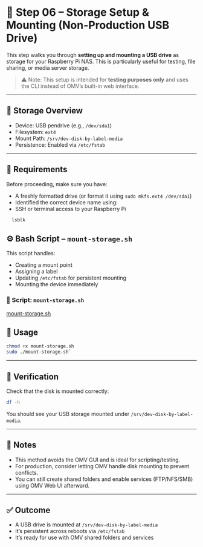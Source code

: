 # 💾 Step 06 – Storage Setup & Mounting (Non-Production USB Drive)

This step walks you through **setting up and mounting a USB drive** as storage for your Raspberry Pi NAS. This is particularly useful for testing, file sharing, or media server storage.

> ⚠️ Note: This setup is intended for **testing purposes only** and uses the CLI instead of OMV’s built-in web interface.

---

## 🧱 Storage Overview

- Device: USB pendrive (e.g., `/dev/sda1`)
- Filesystem: `ext4`
- Mount Path: `/srv/dev-disk-by-label-media`
- Persistence: Enabled via `/etc/fstab`

---

## 🧰 Requirements

Before proceeding, make sure you have:

- A freshly formatted drive (or format it using `sudo mkfs.ext4 /dev/sda1`)
- Identified the correct device name using:
- SSH or terminal access to your Raspberry Pi

```bash
  lsblk
```

## ⚙️ Bash Script – `mount-storage.sh`

This script handles:

- Creating a mount point
- Assigning a label
- Updating `/etc/fstab` for persistent mounting
- Mounting the device immediately
### 📄 Script: `mount-storage.sh`

[mount-storage.sh](../scripts/mount-storage.sh)

## 🚀 Usage

```bash
chmod +x mount-storage.sh 
sudo ./mount-storage.sh`
```

---

## 🧪 Verification

Check that the disk is mounted correctly:

```bash
df -h
```

You should see your USB storage mounted under `/srv/dev-disk-by-label-media`.

---

## 🧠 Notes

- This method avoids the OMV GUI and is ideal for scripting/testing.
- For production, consider letting OMV handle disk mounting to prevent conflicts.
- You can still create shared folders and enable services (FTP/NFS/SMB) using OMV Web UI afterward.

---

## ✅ Outcome

- A USB drive is mounted at `/srv/dev-disk-by-label-media`
- It’s persistent across reboots via `/etc/fstab`
- It’s ready for use with OMV shared folders and services